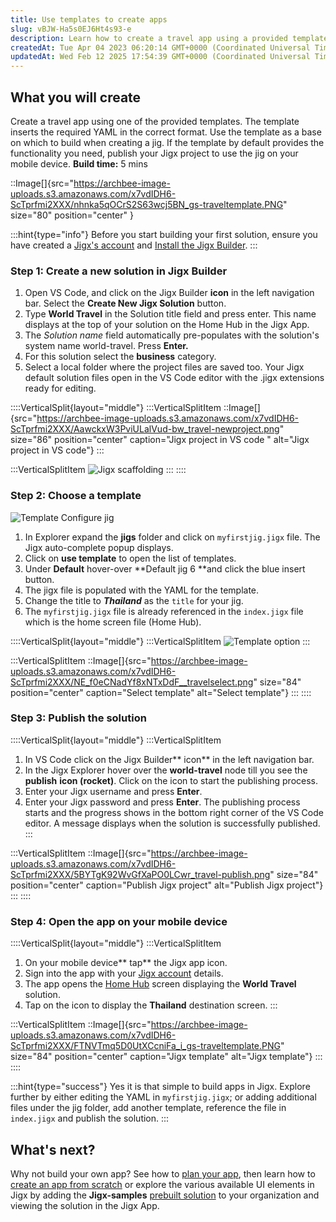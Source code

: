 ```yaml
---
title: Use templates to create apps
slug: vBJW-Ha5s0EJ6Ht4s93-e
description: Learn how to create a travel app using a provided template in Jigx Builder. Customize your app by editing the template or adding files. Publish and access it on mobile devices with Jigx app. Explore other app development options with Jigx, including plann
createdAt: Tue Apr 04 2023 06:20:14 GMT+0000 (Coordinated Universal Time)
updatedAt: Wed Feb 12 2025 17:54:39 GMT+0000 (Coordinated Universal Time)
---
```


## What you will create

Create a travel app using one of the provided templates. The template inserts the required YAML in the correct format.  Use the template as a base on which to build when creating a jig. If the template by default provides the functionality you need, publish your Jigx project to use the jig on your mobile device.
**Build time:** 5 mins

::Image[]{src="https://archbee-image-uploads.s3.amazonaws.com/x7vdIDH6-ScTprfmi2XXX/nhnka5qOCrS2S63wcj5BN_gs-traveltemplate.PNG" size="80" position="center" }

:::hint{type="info"}
Before you start building your first solution, ensure you have created a [Jigx's account](<./Creating an account.md>) and [Install the Jigx Builder](<./Install the Jigx Builder.md>).
:::

### Step 1: Create a new solution in Jigx Builder

1. Open VS Code, and click on the Jigx Builder **icon** in the left navigation bar. Select the **Create New Jigx Solution** button.
2. Type **World Travel** in the Solution title field and press enter. This name displays at the top of your solution on the Home Hub in the Jigx App.
3. The *Solution name* field automatically pre-populates with the solution's system name world-travel. Press **Enter.**
4. For this solution select the **business** category.
5. Select a local folder where the project files are saved too. Your Jigx default solution files open in the VS Code editor with the .jigx extensions ready for editing.

::::VerticalSplit{layout="middle"}
:::VerticalSplitItem
::Image[]{src="https://archbee-image-uploads.s3.amazonaws.com/x7vdIDH6-ScTprfmi2XXX/AawckxW3PviULalVud-bw_travel-newproject.png" size="86" position="center" caption="Jigx project in VS code " alt="Jigx project in VS code"}
:::

:::VerticalSplitItem
![Jigx scaffolding](https://archbee-image-uploads.s3.amazonaws.com/x7vdIDH6-ScTprfmi2XXX/kuNAv26MpCnH8iF1IJAPJ_travel-scaffolding.png "Jigx scaffolding")
:::
::::

### Step 2: Choose a template

![Template Configure jig](https://archbee-image-uploads.s3.amazonaws.com/x7vdIDH6-ScTprfmi2XXX/yD3-Ltvoz-MPpTWaSml9v_t-configure.gif "Template Configure jig")

1. In Explorer expand the **jigs** folder and click on `myfirstjig.jigx` file. The Jigx auto-complete popup displays.
2. Click on **use template** to open the list of templates.
3. Under **Default** hover-over **Default jig 6 **and click the blue insert button.
4. The jigx file is populated with the YAML for the template.
5. Change the title to ***Thailand*** as the `title` for your jig.
6. The `myfirstjig.jigx` file is already referenced in the `index.jigx` file which is the home screen file (Home Hub).

::::VerticalSplit{layout="middle"}
:::VerticalSplitItem
![Template option](https://archbee-image-uploads.s3.amazonaws.com/x7vdIDH6-ScTprfmi2XXX/TSiTR6hE6bPW1-TFYpW6j_travel-template.png "Template option")
:::

:::VerticalSplitItem
::Image[]{src="https://archbee-image-uploads.s3.amazonaws.com/x7vdIDH6-ScTprfmi2XXX/NE_f0eCNadYf8xNTxDdF__travelselect.png" size="84" position="center" caption="Select template" alt="Select template"}
:::
::::

### Step 3: Publish the solution

::::VerticalSplit{layout="middle"}
:::VerticalSplitItem
1. In VS Code click on the Jigx Builder** icon** in the left navigation bar.
2. In the Jigx Explorer hover over the **world-travel** node till you see the **publish** **icon (rocket)**. Click on the icon to start the publishing process.
3. Enter your Jigx username and press **Enter**.
4. Enter your Jigx password and press **Enter**. The publishing process starts and the progress shows in the bottom right corner of the VS Code editor. A message displays when the solution is successfully published.
:::

:::VerticalSplitItem
::Image[]{src="https://archbee-image-uploads.s3.amazonaws.com/x7vdIDH6-ScTprfmi2XXX/5BYTgK92WvGfXaPO0LCwr_travel-publish.png" size="84" position="center" caption="Publish Jigx project" alt="Publish Jigx project"}
:::
::::

### Step 4: Open the app on your mobile device

::::VerticalSplit{layout="middle"}
:::VerticalSplitItem
1. On your mobile device** tap** the Jigx app icon.
2. Sign into the app with your [Jigx account](<./Creating an account.md>) details.
3. The app opens the [Home Hub](<./../Building Apps with Jigx/UI/Home Hub.md>) screen displaying the **World Travel** solution.
4. Tap on the icon to display the **Thailand** destination screen.
:::

:::VerticalSplitItem
::Image[]{src="https://archbee-image-uploads.s3.amazonaws.com/x7vdIDH6-ScTprfmi2XXX/FTNVTmq5D0UtXCcniFa_i_gs-traveltemplate.PNG" size="84" position="center" caption="Jigx template" alt="Jigx template"}
:::
::::

:::hint{type="success"}
Yes it is that simple to build apps in Jigx. Explore further by either editing the YAML in `myfirstjig.jigx`; or adding additional files under the jig folder, add another template, reference the file in `index.jigx` and publish the solution.
:::

## What's next?

Why not build your own app? See how to [plan your app](<./Planning your app.md>), then learn how to [create an app from scratch](<./Create an app from scratch.md>) or explore the various available UI elements in Jigx by adding the **Jigx-samples** [prebuilt solution](<./Use pre-built solutions.md>) to your organization and viewing the solution in the Jigx App.

